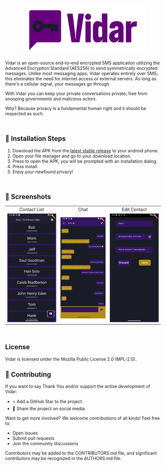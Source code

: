 <h1 align="center"><img src="https://github.com/DrSolidDevil/Vidar/blob/5e33c19f4a9d61d294e678f68249639c5fc8a1d9/branding/logo/vidar_logo_text.svg" width=400></h1>

Vidar is an open-source end-to-end encrypted SMS application utilizing the Advanced Encryption Standard (AES256) to send symmetrically encrypted messages. 
Unlike most messaging apps, Vidar operates entirely over SMS; this eliminates the need for internet access or external servers. As long as there's a cellular signal, your messages go through.

With Vidar you can keep your private conversations private; free from snooping governments and malicious actors.

Why? Because privacy is a fundamental human right and it should be respected as such.

<br>

## 🚀 Installation Steps
1. Download the APK from the [latest stable release](https://github.com/DrSolidDevil/Vidar/releases) to your android phone.
2. Open your file manager and go to your download location.
3. Press to open the APK, you will be prompted with an installation dialog.
4. Press install.
5. Enjoy your newfound privacy!

<br>

## 📸 Screenshots
<table>
  <tr>
    <td align="center">Contact List</td>
     <td align="center">Chat</td>
     <td align="center">Edit Contact</td>
  </tr>
  <tr>
    <td><img src="https://github.com/DrSolidDevil/Vidar/blob/110b2e2611224218c3e3028205e279d0c7dffbd4/screenshots/contact_list.png" width=270></td>
    <td><img src="https://github.com/DrSolidDevil/Vidar/blob/110b2e2611224218c3e3028205e279d0c7dffbd4/screenshots/chat_bob.png" width=270></td>
    <td><img src="https://github.com/DrSolidDevil/Vidar/blob/110b2e2611224218c3e3028205e279d0c7dffbd4/screenshots/edit_contact.png" width=270></td>
  </tr>
 </table>

<br>

## License
Vidar is licensed under the Mozilla Public License 2.0 (MPL-2.0).

## 🤝 Contributing
If you want to say Thank You and/or support the active development of Vidar:
* ⭐ Add a GitHub Star to the project.
* 📢 Share the project on social media.

Want to get more involved? We welcome contributions of all kinds! Feel free to:
* Open issues
* Submit pull requests
* Join the community discussions

Contributors may be added to the CONTRIBUTORS.md file, and significant contributors may be recognized in the AUTHORS.md file.

